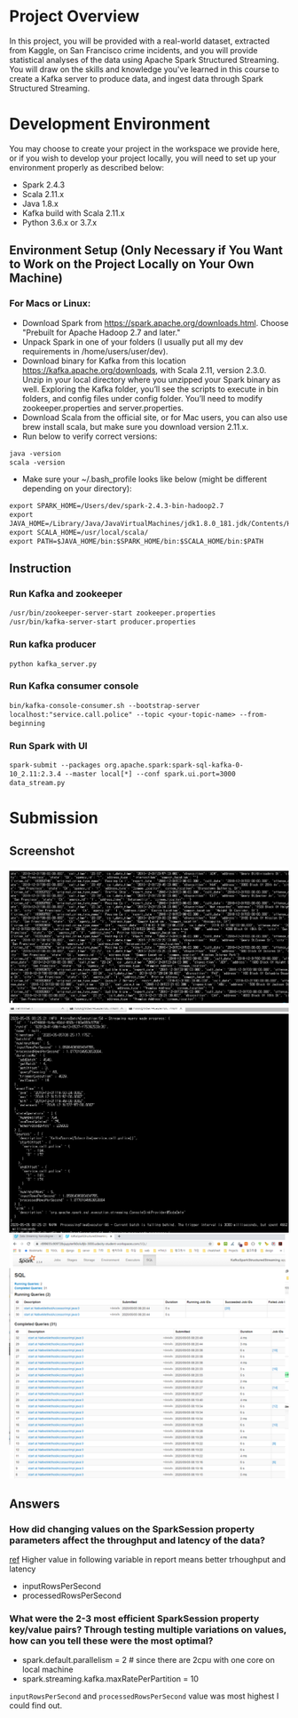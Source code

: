 # Project Overview
In this project, you will be provided with a real-world dataset, extracted from Kaggle, on San Francisco crime incidents, and you will provide statistical analyses of the data using Apache Spark Structured Streaming. You will draw on the skills and knowledge you've learned in this course to create a Kafka server to produce data, and ingest data through Spark Structured Streaming.

# Development Environment
You may choose to create your project in the workspace we provide here, or if you wish to develop your project locally, you will need to set up your environment properly as described below:

- Spark 2.4.3
- Scala 2.11.x
- Java 1.8.x
- Kafka build with Scala 2.11.x
- Python 3.6.x or 3.7.x

## Environment Setup (Only Necessary if You Want to Work on the Project Locally on Your Own Machine)
### For Macs or Linux:
- Download Spark from https://spark.apache.org/downloads.html. Choose "Prebuilt for Apache Hadoop 2.7 and later."
- Unpack Spark in one of your folders (I usually put all my dev requirements in /home/users/user/dev).
- Download binary for Kafka from this location https://kafka.apache.org/downloads, with Scala 2.11, version 2.3.0. Unzip in your local directory where you unzipped your Spark binary as well. Exploring the Kafka folder, you’ll see the scripts to execute in bin folders, and config files under config folder. You’ll need to modify zookeeper.properties and server.properties.
- Download Scala from the official site, or for Mac users, you can also use brew install scala, but make sure you download version 2.11.x.
- Run below to verify correct versions:
```
java -version
scala -version
```
- Make sure your ~/.bash_profile looks like below (might be different depending on your directory):
```
export SPARK_HOME=/Users/dev/spark-2.4.3-bin-hadoop2.7
export JAVA_HOME=/Library/Java/JavaVirtualMachines/jdk1.8.0_181.jdk/Contents/Home
export SCALA_HOME=/usr/local/scala/
export PATH=$JAVA_HOME/bin:$SPARK_HOME/bin:$SCALA_HOME/bin:$PATH
```

## Instruction
### Run Kafka and zookeeper
```
/usr/bin/zookeeper-server-start zookeeper.properties
/usr/bin/kafka-server-start producer.properties
```
### Run kafka producer
```
python kafka_server.py
```
### Run Kafka consumer console
```
bin/kafka-console-consumer.sh --bootstrap-server localhost:"service.call.police" --topic <your-topic-name> --from-beginning
```
### Run Spark with UI
```
spark-submit --packages org.apache.spark:spark-sql-kafka-0-10_2.11:2.3.4 --master local[*] --conf spark.ui.port=3000 data_stream.py
```


# Submission
## Screenshot
![consumer](img/kafka-consumer-console.png)
![report](img/kafak-report.png)
![spark-ui](img/spark-ui.png)

## Answers
### How did changing values on the SparkSession property parameters affect the throughput and latency of the data?
[ref](https://spark.apache.org/docs/latest/configuration.html)
Higher value in following variable in report means better trhoughput and latency
- inputRowsPerSecond
- processedRowsPerSecond 

### What were the 2-3 most efficient SparkSession property key/value pairs? Through testing multiple variations on values, how can you tell these were the most optimal?

- spark.default.parallelism = 2 # since there are 2cpu with one core on local machine
- spark.streaming.kafka.maxRatePerPartition = 10

`inputRowsPerSecond` and `processedRowsPerSecond` value was most highest I could find out.
